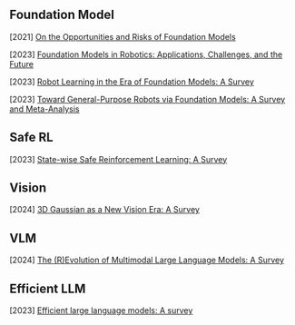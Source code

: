 ## Foundation Model

[2021] [On the Opportunities and Risks of Foundation Models](https://arxiv.org/abs/2108.07258)

[2023] [Foundation Models in Robotics: Applications, Challenges, and the Future](https://arxiv.org/abs/2312.07843)

[2023] [Robot Learning in the Era of Foundation Models: A Survey](https://arxiv.org/abs/2311.14379)

[2023] [Toward General-Purpose Robots via Foundation Models: A Survey and Meta-Analysis](https://arxiv.org/abs/2312.08782)



## Safe RL

[2023] [State-wise Safe Reinforcement Learning: A Survey](https://arxiv.org/abs/2302.03122)





## Vision

[2024] [3D Gaussian as a New Vision Era: A Survey](https://arxiv.org/abs/2402.07181)





## VLM

[2024] [The (R)Evolution of Multimodal Large Language Models: A Survey](https://arxiv.org/abs/2402.12451)





## Efficient LLM

[2023] [Efficient large language models: A survey](https://arxiv.org/abs/2312.03863)
